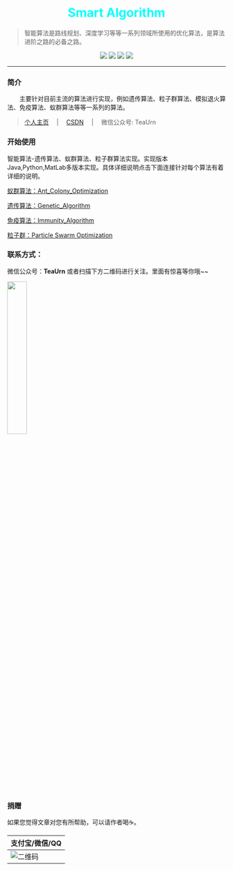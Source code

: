 <h1 align="center" style="color:Aqua">Smart Algorithm</h1>

 >智能算法是路线规划、深度学习等等一系列领域所使用的优化算法，是算法进阶之路的必备之路。

<div align="center">
<image src="https://markdown-liyang.oss-cn-beijing.aliyuncs.com/label/Github-LiYangSir-brightgreen.svg">
<image src="https://markdown-liyang.oss-cn-beijing.aliyuncs.com/label/quguai.cn-green.svg">
<image src="https://img.shields.io/badge/Lannguage-MatLab，Python,Java-yellow">
<image src="https://markdown-liyang.oss-cn-beijing.aliyuncs.com/label/Version-1.0-blue.svg">
</div>

------

### 简介

&emsp;&emsp;主要针对目前主流的算法进行实现，例如遗传算法、粒子群算法、模拟退火算法、免疫算法、蚁群算法等等一系列的算法。

> [个人主页](http://quguai.cn) &emsp;|&emsp; [CSDN](https://me.csdn.net/qq_41503660) &emsp;|&emsp; 微信公众号: TeaUrn

### 开始使用

智能算法-遗传算法、蚁群算法、粒子群算法实现。实现版本Java,Python,MatLab多版本实现。具体详细说明点击下面连接针对每个算法有着详细的说明。

[蚁群算法：Ant_Colony_Optimization](/Ant_Colony_Optimization)

[遗传算法：Genetic_Algorithm](/Genetic_Algorithm)

[免疫算法：Immunity_Algorithm](/Immunity_Algorithm)

[粒子群：Particle Swarm Optimization](/Particle_Swarm_Optimization)


### 联系方式：
微信公众号：**TeaUrn**
或者扫描下方二维码进行关注。里面有惊喜等你哦~~

<img src="https://markdown-liyang.oss-cn-beijing.aliyuncs.com/%E5%85%AC%E4%BC%97%E5%8F%B7%E4%BA%8C%E7%BB%B4%E7%A0%81.jpg" width=30%>

### 捐赠
如果您觉得文章对您有所帮助，可以请作者喝☕。

|支付宝/微信/QQ|
|-------------|
|![二维码](https://markdown-liyang.oss-cn-beijing.aliyuncs.com/Pay.JPG)|
